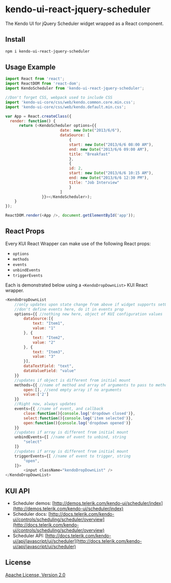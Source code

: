 # kendo-ui-react-jquery-scheduler

The Kendo UI for jQuery Scheduler widget wrapped as a React component.

## Install

```bash
npm i kendo-ui-react-jquery-scheduler
```

## Usage Example

```javascript
import React from 'react';
import ReactDOM from 'react-dom';
import KendoScheduler from 'kendo-ui-react-jquery-scheduler';

//Don't forget CSS, webpack used to include CSS
import 'kendo-ui-core/css/web/kendo.common.core.min.css';
import 'kendo-ui-core/css/web/kendo.default.min.css';

var App = React.createClass({
  render: function() {
	  return (<KendoScheduler options={{
						date: new Date("2013/6/6"), 
						dataSource: [ 
							{
							start: new Date("2013/6/6 08:00 AM"),
							end: new Date("2013/6/6 09:00 AM"),
							title: "Breakfast"
							},
							{
							id: 2,
							start: new Date("2013/6/6 10:15 AM"),
							end: new Date("2013/6/6 12:30 PM"),
							title: "Job Interview"
							}
						]
				}}></KendoScheduler>);
	}
});

ReactDOM.render(<App />, document.getElementById('app'));
```

## React Props

Every KUI React Wrapper can make use of the following React props:

* `options`
* `methods`
* `events`
* `unbindEvents`
* `triggerEvents`

Each is demonstrated below using a `<KendoDropDownList>` KUI React wrapper.

```javascript
<KendoDropDownList
	//only updates upon state change from above if widget supports setOptions()
	//don't define events here, do it in events prop
	options={{ //nothing new here, object of KUI configuration values
		dataSource:[{
			text: "Item1",
			value: "1"
		}, {
			text: "Item2",
			value: "2"
		}, {
			text: "Item3",
			value: "3"
		}],
		dataTextField: "text",
		dataValueField: "value"
	}}
	//updates if object is different from initial mount
	methods={{ //name of method and array of arguments to pass to method
		open:[], //send empty array if no arguments
		value:['2']
	}}
	//Right now, always updates
	events={{ //name of event, and callback
		close:function(){console.log('dropdown closed')},
		select:function(){console.log('item selected')},
		open:function(){console.log('dropdown opened')}
	}}
	//updates if array is different from initial mount
	unbindEvents={[ //name of event to unbind, string
		"select"
	]}
	//updates if array is different from initial mount
	triggerEvents={[ //name of event to trigger, string
		"open",
	]}>
		<input className="kendoDropDownList" />
</KendoDropDownList>
```

## KUI API

* Scheduler demos: [http://demos.telerik.com/kendo-ui/scheduler/index](http://demos.telerik.com/kendo-ui/scheduler/index)
* Scheduler docs: [http://docs.telerik.com/kendo-ui/controls/scheduling/scheduler/overview](http://docs.telerik.com/kendo-ui/controls/scheduling/scheduler/overview)
* Scheduler API: [http://docs.telerik.com/kendo-ui/api/javascript/ui/scheduler](http://docs.telerik.com/kendo-ui/api/javascript/ui/scheduler)

## License

[Apache License, Version 2.0](http://www.apache.org/licenses/LICENSE-2.0)
